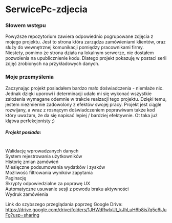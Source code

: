 # SerwicePc-zdjecia

<h3> Słowem wstępu </h3>
Powyższe repozytorium zawiera odpowiednio pogrupowane zdjęcia z mojego projektu. Jest to strona która zarządza zamówieniami klientów, oraz służy do wewnętrznej komunikacji pomiędzy pracownikami firmy.
<br>
Niestety, pomimo że strona działa na lokalnym serwerze, nie dostałem pozwolenia na upublicznienie kodu. Dlatego projekt pokazuję w postaci serii zdjęć zrobionych na przykładowych danych.
<br>
<h3>Moje przemyślenia </h3>
Zaczynając projekt posiadałem bardzo mało doświadczenia - niemlaże nic. Jednak dzięki uporowi i determinacji udało mi się wykonać wszystkie założenia wymagane odemnie w trakcie realzacji tego projektu. Dzięki temu, jestem niezmiernie zadowolony z efektów swojej pracy. Projekt jest ciągle rozwijany, a wraz z rosnącym doświadczeniem poprawiwam także kod który uważam, że da się napisać lepiej / bardziej efektywnie. Ot taka już klątwa perfekcjonisty ;)

<br>
<h5>Projekt posiada:</h5><br>
Walidację wprowadzanych danych <br>
System rejestrowania użytkowników <br>
Historię zmian zamówień <br>
Miesięczne podsumowania wydatków i zysków <br>
Możliwość filtrowania wyników zapytania <br>
Paginację <br>
Skrypty odpowiedzialne za poprawę UX <br>
Automatyczne usuwanie sesji z powodu braku aktywności <br>
Wydruk zamówienia <br>

Link do szybszego przeglądania poprzeg Google Drive:
https://drive.google.com/drive/folders/1JHWdRwlxUt_kJhLuH6b8is7q5c6iJuFg?usp=sharing
